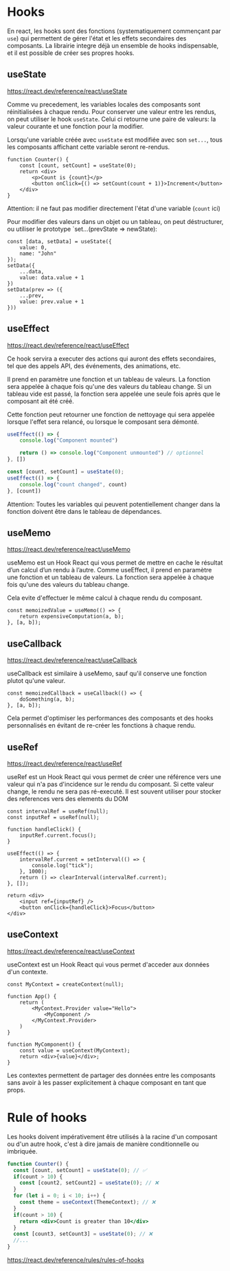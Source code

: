 # Hooks

En react, les hooks sont des fonctions (systematiquement commençant par `use`) qui permettent de gérer l'état et les effets secondaires des composants. La librairie integre déjà un ensemble de hooks indispensable, et il est possible de créer ses propres hooks.

## useState

https://react.dev/reference/react/useState

Comme vu precedement, les variables locales des composants sont réinitialisées à chaque rendu. Pour conserver une valeur entre les rendus, on peut utiliser le hook `useState`. Celui ci retourne une paire de valeurs: la valeur courante et une fonction pour la modifier.

Lorsqu'une variable créée avec `useState` est modifiée avec son `set...`, tous les composants affichant cette variable seront re-rendus.

```tsx
function Counter() {
    const [count, setCount] = useState(0);
    return <div>
        <p>Count is {count}</p>
        <button onClick={() => setCount(count + 1)}>Increment</button>
    </div>
}
```

Attention: il ne faut pas modifier directement l'état d'une variable (`count` ici)

Pour modifier des valeurs dans un objet ou un tableau, on peut déstructurer, ou utiliser le prototype `set...(prevState => newState):
```tsx
const [data, setData] = useState({
    value: 0,
    name: "John"
});
setData({
    ...data,
    value: data.value + 1
})
setData(prev => ({
    ...prev,
    value: prev.value + 1
}))
```

## useEffect

https://react.dev/reference/react/useEffect

Ce hook servira a executer des actions qui auront des effets secondaires, tel que des appels API, des événements, des animations, etc.

Il prend en paramètre une fonction et un tableau de valeurs. La fonction sera appelée à chaque fois qu'une des valeurs du tableau change. Si un tableau vide est passé, la fonction sera appelée une seule fois après que le composant ait été créé.

Cette fonction peut retourner une fonction de nettoyage qui sera appelée lorsque l'effet sera relancé, ou lorsque le composant sera démonté.

```ts
useEffect(() => {
    console.log("Component mounted")

    return () => console.log("Component unmounted") // optionnel
}, [])

const [count, setCount] = useState(0);
useEffect(() => {
    console.log("count changed", count)
}, [count])
```

Attention: Toutes les variables qui peuvent potentiellement changer dans la fonction doivent être dans le tableau de dépendances.

## useMemo

https://react.dev/reference/react/useMemo

useMemo est un Hook React qui vous permet de mettre en cache le résultat d’un calcul d’un rendu à l’autre. Comme useEffect, il prend en paramètre une fonction et un tableau de valeurs. La fonction sera appelée à chaque fois qu'une des valeurs du tableau change.

Cela evite d'effectuer le même calcul à chaque rendu du composant. 

```tsx
const memoizedValue = useMemo(() => {
    return expensiveComputation(a, b);
}, [a, b]);
```


## useCallback

https://react.dev/reference/react/useCallback

useCallback est similaire à useMemo, sauf qu'il conserve une fonction plutot qu'une valeur.

```tsx
const memoizedCallback = useCallback(() => {
    doSomething(a, b);
}, [a, b]);
```

Cela permet d'optimiser les performances des composants et des hooks personnalisés en évitant de re-créer les fonctions à chaque rendu.

## useRef

https://react.dev/reference/react/useRef

useRef est un Hook React qui vous permet de créer une référence vers une valeur qui n'a pas d'incidence sur le rendu du composant. Si cette valeur change, le rendu ne sera pas ré-executé. Il est souvent utiliser pour stocker des references vers des elements du DOM

```tsx
const intervalRef = useRef(null);  
const inputRef = useRef(null);

function handleClick() {
    inputRef.current.focus();
}

useEffect(() => {
    intervalRef.current = setInterval(() => {
        console.log("tick");
    }, 1000);
    return () => clearInterval(intervalRef.current);
}, []);

return <div>
    <input ref={inputRef} />
    <button onClick={handleClick}>Focus</button>
</div>
```

## useContext

https://react.dev/reference/react/useContext

useContext est un Hook React qui vous permet d'acceder aux données d'un contexte.

```tsx
const MyContext = createContext(null);

function App() {
    return (
        <MyContext.Provider value="Hello">
            <MyComponent />
        </MyContext.Provider>
    )
}

function MyComponent() {
    const value = useContext(MyContext);
    return <div>{value}</div>;
}
```

Les contextes permettent de partager des données entre les composants sans avoir à les passer explicitement à chaque composant en tant que props.

# Rule of hooks

Les hooks doivent impérativement être utilisés à la racine d'un composant ou d'un autre hook, c'est à dire jamais de manière conditionnelle ou imbriquée. 

```jsx
function Counter() {
  const [count, setCount] = useState(0); // ✅
  if(count > 10) {
    const [count2, setCount2] = useState(0); // ❌
  }
  for (let i = 0; i < 10; i++) {
    const theme = useContext(ThemeContext); // ❌
  }
  if(count > 10) {
    return <div>Count is greater than 10</div>
  }
  const [count3, setCount3] = useState(0); // ❌
  //...
}
```


https://react.dev/reference/rules/rules-of-hooks
